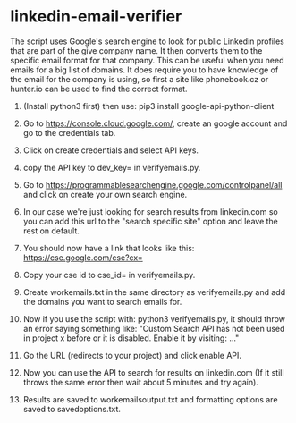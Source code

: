 # linkedin-email-verifier
The script uses Google's search engine to look for public Linkedin profiles that are part of the give company name.
It then converts them to the specific email format for that company. This can be useful when you need emails for a big list of domains.
It does require you to have knowledge of the email for the company is using, so first a site like phonebook.cz or hunter.io can be used to find the correct format.

1. (Install python3 first) then use: pip3 install google-api-python-client

2. Go to https://console.cloud.google.com/, create an google account and go to the credentials tab.

3. Click on create credentials and select API keys.

4. copy the API key to dev_key=<add API key> in verifyemails.py.

5. Go to https://programmablesearchengine.google.com/controlpanel/all and click on create your own search engine.

6. In our case we're just looking for search results from linkedin.com so you can add this url to the "search specific site" option and leave the rest on default.

7. You should now have a link that looks like this: https://cse.google.com/cse?cx=<your cse id>

8. Copy your cse id to cse_id=<add cse id> in verifyemails.py.

9. Create workemails.txt in the same directory as verifyemails.py and add the domains you want to search emails for.

10. Now if you use the script with: python3 verifyemails.py, it should throw an error saying something like:
"Custom Search API has not been used in project x before or it is disabled. Enable it by visiting: <url> ..."

11. Go the URL (redirects to your project) and click enable API.

12. Now you can use the API to search for results on linkedin.com (If it still throws the same error then wait about 5 minutes and try again).

13. Results are saved to workemailsoutput.txt and formatting options are saved to savedoptions.txt.

